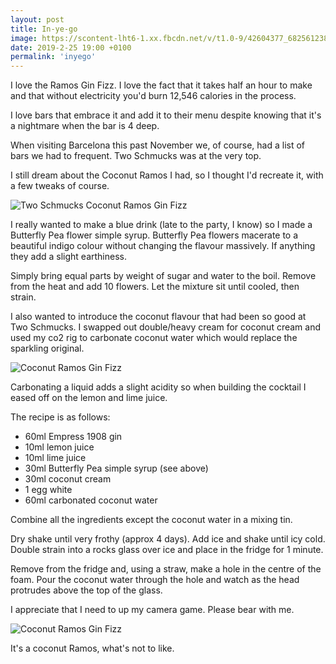```yaml
---
layout: post
title: In-ye-go
image: https://scontent-lht6-1.xx.fbcdn.net/v/t1.0-9/42604377_682561238793349_7002183820887719936_o.jpg?_nc_cat=110&_nc_ht=scontent-lht6-1.xx&oh=91a3ea223f38405ba77dafd9533664cd&oe=5CEF02CC
date: 2019-2-25 19:00 +0100
permalink: 'inyego'
---
```


I love the Ramos Gin Fizz. I love the fact that it takes half an hour to make and that without electricity you'd burn 12,546 calories in the process.

I love bars that embrace it and add it to their menu despite knowing that it's a nightmare when the bar is 4 deep.

When visiting Barcelona this past November we, of course, had a list of bars we had to frequent. Two Schmucks was at the very top.

I still dream about the Coconut Ramos I had, so I thought I'd recreate it, with a few tweaks of course.

![Two Schmucks Coconut Ramos Gin Fizz](https://scontent-lht6-1.xx.fbcdn.net/v/t1.0-9/42604377_682561238793349_7002183820887719936_o.jpg?_nc_cat=110&_nc_ht=scontent-lht6-1.xx&oh=91a3ea223f38405ba77dafd9533664cd&oe=5CEF02CC)

I really wanted to make a blue drink (late to the party, I know) so I made a Butterfly Pea flower simple syrup. Butterfly Pea flowers macerate to a beautiful indigo colour without changing the flavour massively. If anything they add a slight earthiness.

Simply bring equal parts by weight of sugar and water to the boil. Remove from the heat and add 10 flowers. Let the mixture sit until cooled, then strain.

I also wanted to introduce the coconut flavour that had been so good at Two Schmucks. I swapped out double/heavy cream for coconut cream and used my co2 rig to carbonate coconut water which would replace the sparkling original.

![Coconut Ramos Gin Fizz](https://lh3.googleusercontent.com/p3QE_agzvnJc3bJsnHcmzAWfGrWtntv5MpqjhWBJDfKgujVxGem3FBI-yUPq0IO_wdv8s7VJ7uXV7150ler-bfMBh7LZPEmdHW5UcXBAzcjo5_mls6wi9mCzbBkniv8gUpopnElpaZNEao7AVsX4QRy9lQ2JAh_gnfx1bSeYoiGY_BYPvioRWJSxvskzBlsy2uUfkDH3v3m8TByzKNqIMMjITK_qwGJQvyMW83mvc13B5bI89Rn97Ok5jRjLUjipx1Y3q5Ozu3e5ONxN5E9bWCqaOCYYtq6jQy8yL71wRxCTberLp91RLRhOFPxiZ25dkvFTPoaglaB6j2NjGWL3zgSoIDhiUc-aGpzd5E-ViulfAjHquCFRcHUb1aG2S4_XsRM3ElEBM1ORa3ZZmwsjPvDHs0NKMzr0oqgUsw0etS41Gy-DaviH-u9oIKuexr4YLWuIL3JQpZZ5ynSYgm9XRNuzInA7CAN6XrqPzyH5gHRCT1qi123qzHeMckCLaCGQ0kCHouODsn4io2K0h_asoHCmKinHZCk7ixcaXp0EWh4T1vYxm5gxQ1PSldwsP2GTIuOXwUhBztWPUathpEenea0k6HOMw-dNqrmZUJLjlqIdd61v6IwQSLGIEbBdLTIRme_tWtu03MgtezNgz5Bg96iUPJnYt6aU48VGZDmDIz00Aeu9cBTfCM2VPtkAYQmQiSUHhifqFSZ9TjBDj94ypHonQA=w750-h1000-no)

Carbonating a liquid adds a slight acidity so when building the cocktail I eased off on the lemon and lime juice.

The recipe is as follows:

* 60ml Empress 1908 gin
* 10ml lemon juice
* 10ml lime juice
* 30ml Butterfly Pea simple syrup (see above)
* 30ml coconut cream
* 1 egg white
* 60ml carbonated coconut water

Combine all the ingredients except the coconut water in a mixing tin.

Dry shake until very frothy (approx 4 days). Add ice and shake until icy cold. Double strain into a rocks glass over ice and place in the fridge for 1 minute.

Remove from the fridge and, using a straw, make a hole in the centre of the foam. Pour the coconut water through the hole and watch as the head protrudes above the top of the glass.

I appreciate that I need to up my camera game. Please bear with me.

![Coconut Ramos Gin Fizz](https://lh3.googleusercontent.com/o0rX2q9FSafB82f4j0uVa2Nlxhn1HK91uAVONs-VUMrDeh2VIumCvZNYrEp8AmKAa5C4_tCDuiJF4eajbZ_05ucya_8ZcunmbqZ1Nk3nIbCxSG8BKql-fbn4vJpuHUqlg5FowSxYJZUvSBK4Zgb7i6opnzvpkkJ3ieCF5ULcv24GBhWQbogRfLMDbjf6VO8BHzyu9lcCvqxHp41YL4jDqYPQ0gvLQ0Q-QInqZcpKbh0eI8eOcEriuQU5MftksuoaQCNZaNnOZtycoJOuLqQSC6EkB_eNWInFSQC_nJDGumDvX7LJGThvupWAsW0WmPX1d56aNi77zXF_P6NfSRilhsVHSdTN-VyGaHYHaeH7ZVcriYyT1hprG0hzhuwlHUpxEc04mlFZuQVgWYVJSQRPb66DxQzvZZzykivt_yM-Ib-OWGPdp-vsdR9RXB2Ioj7HAGw4DuWmWldiwCq5GY697q2ITkSG6vze_nyYnAvNzl7qcqJGRbTJunnENYyC08NdspbgrNvp2vuWJkbSiT4VNKW-n9zsd3ubkliZqfksdSO0VvPy7U3iK15kzFq7meA4aHU0fxYhbJy8PZN5NvVg6NdrfYke6kMCD4soGQMrrsrf6iup0CsuGdrWGD9adthPKB4zRlpwoSoHDJvPtEaxQczhRRnJilDhDomIvtgyZ_9uoP-bNE6-b6v8spHLvT33WCz89bDn1fUG1QWPJlH668TRFg=w750-h1000-no)

It's a coconut Ramos, what's not to like.
